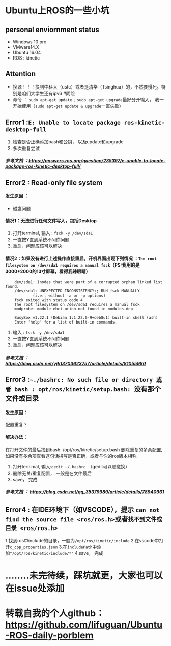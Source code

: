 # Ubuntu上ROS的一些小坑

## personal enviornment status
- Windows 10 pro
- VMware14.X
- Ubuntu 16.04
- ROS : kinetic


## Attention
- 换源！！！换到中科大（ustc）或者是清华（Tsinghua）的，不然要慢死。特别是咱们大学生还有ipv6 #阴险
- 命令 ： ```sudo apt-get update ```; ```sudo apt-get upgrade```最好分开输入， 我一开始使用（```sudo apt-get update & upgrade```一直失败）

## Error1 :```E: Unable to locate package ros-kinetic-desktop-full ```
1. 检查是否正确添加bash和公钥， 以及update和upgrade
2. 多次重复尝试

##### 参考文档 ：https://answers.ros.org/question/235397/e-unable-to-locate-package-ros-kinetic-desktop-full/

## Error2 :  Read-only file system
#### 发生原因 ：
- 磁盘问题
#### 情况1：无法进行任何文件写入，包括Desktop
1. 打开terminal, 输入 : ```fsck -y /dev/sda1```
2. 一直按Y直到系统不问你问题
3. 重启，问题应该可以解决

#### 情况2：如果没有进行上述操作直接重启，开机界面出现下列情况 ：```The root filesystem on /dev/sda1 requires a manual fsck```（PS:我用的是3000*2000的13寸屏幕，看得我辣眼睛）
```
    dev/sda1: Inodes that were part of a corrupted orphan linked list found.
    /dev/sda1: UNEXPECTED INCONSISTENCY:; RUN fsck MANUALLY
            (i.e., without -a or -p options)
    fsck exited with status code 4
    The root filesystem on /dev/sda1 requires a manual fsck
    modprobe: module ehci-orion not found in modules.dep

    BusyBox v1.22.1 (Debian 1:1.22.0-9+deb8u1) built-in shell (ash)
    Enter 'help' for a list of built-in commands.
```
1. 输入 : ```fsck -y /dev/sda1 ```
2. 一直按Y直到系统不问你问题
3. 重启，问题应该可以解决

##### 参考文档 ： https://blog.csdn.net/yjk13703623757/article/details/81055980

## Error3 :```~./bashrc: No such file or directory 或者 bash : opt/ros/kinetic/setup.bash: ```没有那个文件或目录

#### 发生原因：
配置重复？
#### 解决办法：
 在打开文件的最后找到bash: /opt/ros/kinetic/setup.bash  删除重复的多余配置,如果没有多余项查看这句话拼写是否正确，或者与你的ros版本相称

1. 打开ternimal, 输入:```gedit ~/.bashrc ```（gedit可以随意换）
2. 删除无关/重复配置， 一般是在文件最后
3. save， 完成

##### 参考文档 ： https://blog.csdn.net/qq_35379989/article/details/78940961

## Error4 : 在IDE环境下（如VSCODE），提示 ```can not find the source file <ros/ros.h>```或者```找不到文件或目录 <ros/ros.h>```
1.找到ros中include的目录，一般为``` /opt/ros/kinetic/include ```
2.在vscode中打开```c_cpp_properties.json```
3.在```includePath```中添加```"/opt/ros/kinetic/include/*"```
4.save， 完成



# ........未完待续，踩坑就更，大家也可以在issue处添加
# 转载自我的个人github：https://github.com/lifuguan/Ubuntu-ROS-daily-porblem



